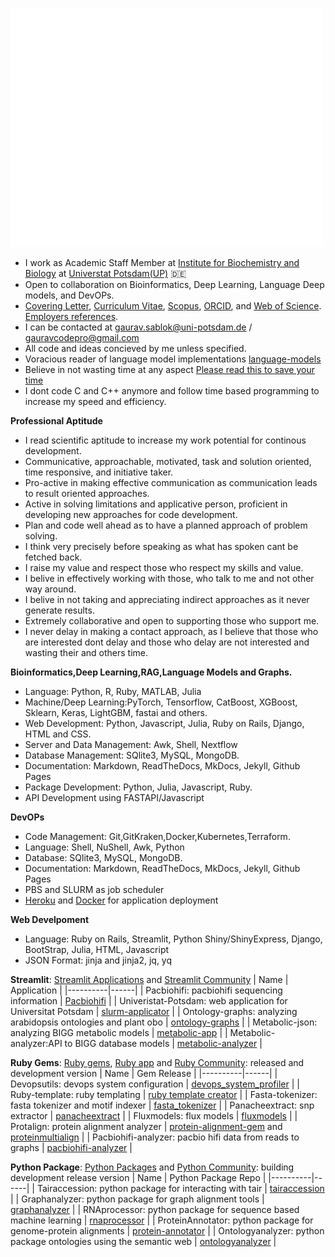 <p align="left"><img src="/github-metrics.svg" alt="Metrics" width="500"></p>

- I work as Academic Staff Member at [Institute for Biochemistry and Biology](https://www.uni-potsdam.de/en/ibb-bioinformatik/members/gaurav-sablok) at [Universtat Potsdam(UP)](https://www.uni-potsdam.de/de/) :de:
- Open to collaboration on Bioinformatics, Deep Learning, Language Deep models, and DevOPs. 
- [Covering Letter](https://drive.google.com/file/d/1uGG3JZ9TlD1VytRy9DWMElfo0_n-xUo3/view?usp=sharing), [Curriculum Vitae](https://drive.google.com/file/d/1P9BUeprHiRCU1u31O8zIPil47m1Te-AP/view?usp=sharing), [Scopus](https://www.scopus.com/authid/detail.uri?authorId=36633064300), [ORCID](https://orcid.org/0000-0002-4157-9405), and [Web of Science](https://www.webofscience.com/wos/author/record/C-5940-2014). [Employers references](https://drive.google.com/file/d/18rUaXpZDNzblcL3txNppogiBhNvIjZVv/view?usp=sharing).
- I can be contacted at [gaurav.sablok@uni-potsdam.de](mailto:gaurav.sablok@uni-potsdam.de) / [gauravcodepro@gmail.com](mailto:gauravcodepro@gmail.com)
- All code and ideas concieved by me unless specified.
- Voracious reader of language model implementations [language-models](https://paperswithcode.com/) 
- Believe in not wasting time at any aspect [Please read this to save your time](https://github.com/gauravcodepro/gauravcodepro/blob/main/approach.md)
- I dont code C and C++ anymore and follow time based programming to increase my speed and efficiency.

**Professional Aptitude**
- I read scientific aptitude to increase my work potential for continous development.
- Communicative, approachable, motivated, task and solution oriented, time responsive, and initiative taker.
- Pro-active in making effective communication as communication leads to result oriented approaches.
- Active in solving limitations and applicative person, proficient in developing new approaches for code development.
- Plan and code well ahead as to have a planned approach of problem solving.
- I think very precisely before speaking as what has spoken cant be fetched back.
- I raise my value and respect those who respect my skills and value.
- I belive in effectively working with those, who talk to me and not other way around.
- I belive in not taking and appreciating indirect approaches as it never generate results.
- Extremely collaborative and open to supporting those who support me.
- I never delay in making a contact approach, as I believe that those who are interested dont delay and those who delay are not interested and wasting their and others time. 

**Bioinformatics,Deep Learning,RAG,Language Models and Graphs.**
- Language: Python, R, Ruby, MATLAB, Julia
- Machine/Deep Learning:PyTorch, Tensorflow, CatBoost, XGBoost, Sklearn, Keras, LightGBM, fastai and others.
- Web Development: Python, Javascript, Julia, Ruby on Rails, Django, HTML and CSS.
- Server and Data Management: Awk, Shell, Nextflow
- Database Management: SQlite3, MySQL, MongoDB.
- Documentation: Markdown, ReadTheDocs, MkDocs, Jekyll, Github Pages
- Package Development: Python, Julia, Javascript, Ruby.
- API Development using FASTAPI/Javascript
  
**DevOPs**
- Code Management: Git,GitKraken,Docker,Kubernetes,Terraform.
- Language: Shell, NuShell, Awk, Python
- Database: SQlite3, MySQL, MongoDB.
- Documentation: Markdown, ReadTheDocs, MkDocs, Jekyll, Github Pages
- PBS and SLURM as job scheduler
- [Heroku](https://devcenter.heroku.com/) and [Docker](https://hub.docker.com/u/gauravcodepro) for application deployment

**Web Develpoment**
- Language: Ruby on Rails, Streamlit, Python Shiny/ShinyExpress, Django, BootStrap, Julia, HTML, Javascript
- JSON Format: jinja and jinja2, jq, yq

**Streamlit**: [Streamlit Applications](https://streamlit.io/) and [Streamlit Community](https://discuss.streamlit.io/) 
| Name | Application |
|----------|------|
| Pacbiohifi: pacbiohifi sequencing information | [Pacbiohifi](https://pacbiohifi.streamlit.app/) |
| Univeristat-Potsdam: web application for Universitat Potsdam | [slurm-applicator](https://sup-application.streamlit.app/) |
| Ontology-graphs: analyzing arabidopsis ontologies and plant obo | [ontology-graphs](https://app-arabidopsis-ontology-graphs.streamlit.app/) |
| Metabolic-json: analyzing BIGG metabolic models | [metabolic-app](https://metabolic-json-modelling.streamlit.app/) |
| Metabolic-analyzer:API to BIGG database models | [metabolic-analyzer](https://github.com/gauravcodepro/streamlit-BIGG-metabolic-analyzer-API) |

**Ruby Gems**: [Ruby gems](https://rubygems.org/profiles/gauravcodepro), [Ruby app](https://www.ruby-forum.com/) and [Ruby Community](https://www.ruby-forum.com/): released and development version 
| Name | Gem Release |
|----------|------|
| Devopsutils: devops system configuration | [devops_system_profiler](https://github.com/gauravcodepro/devops-system) |
| Ruby-template: ruby templating  | [ruby template creator](https://github.com/gauravcodepro/ruby_gem_creator) |
| Fasta-tokenizer: fasta tokenizer and motif indexer | [fasta_tokenizer](https://github.com/gauravcodepro/pacbiohifi-motif-scanner) |
| Panacheextract: snp extractor | [panacheextract](https://rubygems.org/gems/panacheextract) |
| Fluxmodels: flux models | [fluxmodels](https://github.com/gauravcodepro/flux-models-ruby) |
| Protalign: protein alignment analyzer | [protein-alignment-gem](https://github.com/gauravcodepro/proteinalignment-annotation-gem) and [proteinmultialign](https://github.com/gauravcodepro/protein-multialign-gem) |
| Pacbiohifi-analyzer: pacbio hifi data from reads to graphs | [pacbiohifi-analyzer](https://github.com/gauravcodepro/pacbiohifi-analyzer) |

**Python Package**: [Python Packages](https://pypi.org/user/gauravcodepro/) and [Python Community](https://www.python.org/community/): building development release version 
| Name | Python Package Repo |
|----------|------|
| Tairaccession: python package for interacting with tair | [tairaccession](https://github.com/gauravcodepro/tairaccession) |
| Graphanalyzer: python package for graph alignment tools | [graphanalyzer](https://github.com/gauravcodepro/graphanalyzer) |
| RNAprocessor: python package for sequence based machine learning | [rnaprocessor](https://github.com/gauravcodepro/rnaprocessor) |
| ProteinAnnotator: python package for genome-protein alignments | [protein-annotator](https://github.com/gauravcodepro/protein-annotator) |
| Ontologyanalyzer: python package ontologies using the semantic web | [ontologyanalyzer](https://github.com/gauravcodeproontologyanalyzer) |
